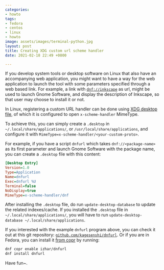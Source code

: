 ```yaml
---
categories:
- howto
tags:
- fedora
- centos
- linux
- howto
image: assets/images/terminal-python.jpg
layout: post
title: Creating XDG custom url scheme handler
date: 2021-02-18 22:49 +0800

---
```


If you develop system tools or desktop software on Linux that also have an 
accompanying web application, you might want to have a way for the web application
to launch the tool with some parameters specified through a web based link. For
example, a link with [`dnf://inkscape`](dnf://inkscape) as url, might be used to launch
Gnome Software, and display the description of Inkscape, so that user may choose
to install it or not.

In Linux, registering a custom URL handler can be done using [XDG desktop file](
https://specifications.freedesktop.org/desktop-entry-spec/latest/), of which 
it is configured to open `x-scheme-handler` MimeType. 

To achieve this, you can simply create a `.desktop` in `~/.local/share/applications/`, or
`/usr/local/share/applications`, and configure it with `MimeType=x-scheme-handler/<your-custom-proto>`.

For example, if you have a script `dnfurl` which takes `dnf://<package-name>` as its
first parameter and launch Gnome Software with the package name, you can create a `.desktop`
file with this content:

```ini
[Desktop Entry]
Version=1.0
Type=Application
Name=dnfurl
Exec=dnfurl %U
Terminal=false
NoDisplay=true
MimeType=x-scheme-handler/dnf
```

After installing the `.desktop` file, do run `update-desktop-database` to update the related
indexes/cache. If you installed the `.desktop` file in `~/.local/share/applications/`, you will have to run `update-desktop-database ~/.local/share/applications`. 

If you interested with the example `dnfurl` program above, you can check it out at this git
repository: [`github.com/kagesenshi/dnfurl`](https://github.com/kagesenshi/dnfurl). Or if you are in Fedora, you can install
it [from copr](https://copr.fedorainfracloud.org/coprs/izhar/dnfurl/) by running:

```bash
dnf copr enable izhar/dnfurl
dnf install dnfurl
```

Have fun~.
